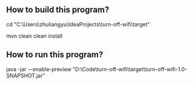 ## How to build this program?

cd "C:\Users\zhuliangyu\IdeaProjects\turn-off-wifi\target\"

mvn clean clean install

## How to run this program?
java -jar --enable-preview "D:\Code\turn-off-wifi\target\turn-off-wifi-1.0-SNAPSHOT.jar"
